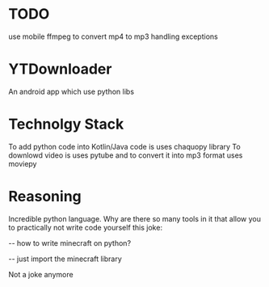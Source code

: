 # TODO
use mobile ffmpeg to convert mp4 to mp3
handling exceptions

# YTDownloader
An android app which use python libs
# Technolgy Stack
To add python code into Kotlin/Java code is uses chaquopy library 
To downlowd video is uses pytube and to convert it into mp3 format uses moviepy
# Reasoning 
Incredible python language. Why are there so many tools in it that allow you to practically not write code yourself
this joke: 

-- how to write minecraft on python?

-- just import the minecraft library

Not a joke anymore
